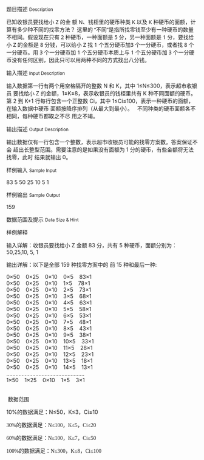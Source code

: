 <div class="panel panel-default">
<div class="area-title">
<span>
题目描述
<small>Description</small>
</span></div>
<div class="panel-body">

<p><span style="font-family: 'Segoe UI', Helvetica, Arial, sans-serif;"><span style="">已知收银员要找给</span>小<span style=""> </span><span style="">Z<span style=""> </span></span><span style="">的金</span><span style=""> </span><span style="">额<span style=""> </span><span style="">N</span><span style="">、</span><span style="">钱柜里的硬币种</span>类<span style=""> </span><span style="">K<span style=""> </span></span><span style="">以及</span><span style=""> </span><span style="">K<span style=""> </span></span><span style="">种硬币的面额</span><span style="">，</span><span style="">计算有多少种不同的找零方法</span>？<span style=""> </span><span style="">这里的</span></span><span style=""> </span><span style="">“不同<span style="">”</span>是指所找零钱至少有一种硬币的数量不相同。假设现在只有</span><span style=""> </span><span style="">2<span style=""> </span></span><span style="">种硬币，一种面额</span>是<span style=""> </span><span style="">5<span style=""> </span></span><span style="">分</span><span style="">，</span><span style="">另一种面额</span>是<span style=""> </span><span style="">1<span style=""> </span></span><span style="">分</span><span style="">，</span><span style="">要找给</span>小<span style=""> </span><span style="">Z<span style=""> </span></span><span style="">的金额</span>是<span style=""> </span><span style="">8<span style=""> </span></span><span style="">分钱</span><span style="">，</span><span style="">可以给</span>小<span style=""> </span><span style="">Z<span style=""> </span></span>找<span style=""> </span><span style="">1<span style=""> </span></span><span style="">个五分硬币加</span>3<span style=""> </span></span><span style="font-family: 'Segoe UI', Helvetica, Arial, sans-serif;">个一分硬币，或者找</span><span style="font-family: 'Segoe UI', Helvetica, Arial, sans-serif;"> </span><span style="font-family: 'Segoe UI', Helvetica, Arial, sans-serif;">8<span style=""> </span></span><span style="font-family: 'Segoe UI', Helvetica, Arial, sans-serif;">个一分硬币。用</span><span style="font-family: 'Segoe UI', Helvetica, Arial, sans-serif;"> </span><span style="font-family: 'Segoe UI', Helvetica, Arial, sans-serif;">3<span style=""> </span></span><span style="font-family: 'Segoe UI', Helvetica, Arial, sans-serif;">个一分硬币加</span><span style="font-family: 'Segoe UI', Helvetica, Arial, sans-serif;"> </span><span style="font-family: 'Segoe UI', Helvetica, Arial, sans-serif;">1<span style=""> </span></span><span style="font-family: 'Segoe UI', Helvetica, Arial, sans-serif;">个五分硬币本质上与</span><span style="font-family: 'Segoe UI', Helvetica, Arial, sans-serif;"> </span><span style="font-family: 'Segoe UI', Helvetica, Arial, sans-serif;">1<span style=""> </span></span><span style="font-family: 'Segoe UI', Helvetica, Arial, sans-serif;">个五分硬币</span><span style="font-family: 'Segoe UI', Helvetica, Arial, sans-serif;">加<span style=""> </span><span style="">3<span style=""> </span></span><span style="">个一分硬币没有任何区别，因此只可以用两种不同的方式找出八分钱。</span></span><br></p>

</div>
</div>

<div class="panel panel-default">
<div class="area-title">
<span>
输入描述
<small>Input Description</small>
</span></div>
<div class="panel-body">
<p>输入数据第一行有两个用空格隔开的整数 N 和 K，其中 1≤N≤300，表示超市收银员 要找给小 Z 的金额，1≤K≤8，表示收银员的钱柜里共有 K 种不同面额的硬币。第 2 到 K+1 行每行包含一个正整数 Ci，其中 1≤Ci≤100，表示一种硬币的面额，在输入数据中硬币 面额按降序排列（从最大到最小）。   不同种类的硬币面额各不相同，每种硬币都取之不尽 用之不竭。</p>

</div>
</div>
<div  class="panel panel-default">
<div class="area-title">
<span>
输出描述
<small>Output Description</small>
</span></div>
<div class="panel-body">

<p>输出数据仅有一行包含一个整数，表示超市收银员可能的找零方案数。答案保证不会 超出长整型范围。需要注意的是如果没有面额为 1 分的硬币，有些金额将无法找零，此时 结果就输出 0。</p>

</div>
</div>


<div class="panel panel-default">
<div class="area-title">
<span>
样例输入
<small>Sample Input</small>
</span></div>
<div class="panel-body">
<p><span style="">83 5
50
25
10
5
1</span></p>

</div>
</div>

<div class="panel panel-default">
<div class="area-title">
<span>
样例输出
<small>Sample Output</small>
</span></div>
<div class="panel-body">
<p><span style="">159</span></p>

</div>
</div>

<div class="panel panel-default">
<div class="area-title">
<span>
数据范围及提示
<small>Data Size & Hint</small>
</span></div>
<div class="panel-body">
<p>样例解释</p><p style="">输入详解：收银员要找给小 Z 金额 83 分，共有 5 种硬币，面额分别为：50,25,10, 5, 1</p><p style="">输出详解：以下是全部 159 种找零方案中的 前 15 种和最后一种:</p><p>0×50    0×25    0×10    0×5    83×1<br style="">0×50    0×25    0×10    1×5    78×1<br style="">0×50    0×25    0×10    2×5    73×1<br style="">0×50    0×25    0×10    3×5    68×1<br style="">0×50    0×25    0×10    4×5    63×1<br style="">0×50    0×25    0×10    5×5    58×1<br style="">0×50    0×25    0×10    6×5    53×1<br style="">0×50    0×25    0×10    7×5    48×1<br style="">0×50    0×25    0×10    8×5    43×1<br style="">0×50    0×25    0×10    9×5    38×1<br style="">0×50    0×25    0×10    10×5    33×1<br style="">0×50    0×25    0×10    11×5    28×1<br style="">0×50    0×25    0×10    12×5    23×1<br style="">0×50    0×25    0×10    13×5    18×1<br style="">0×50    0×25    0×10    14×5    13×1<br style="">……………………………………………<br style="">1×50    1×25    0×10    1×5    3×1<br style=""> </p><p style=""> 数据范围</p><p style="">10%的数据满足：N≤50，K≤3，Ci≤10</p><p style="font-family: 'Microsoft Yahei';">30%的数据满足：N≤100，K≤5，Ci≤20</p><p style="font-family: 'Microsoft Yahei';">60%的数据满足：N≤100，K≤7，Ci≤50</p><p style="font-family: 'Microsoft Yahei';">100%的数据满足：N≤300，K≤8，Ci≤100</p><p><br></p>
</div>
</div>